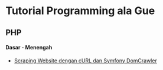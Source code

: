 Tutorial Programming ala Gue
=============================

## PHP
#### Dasar - Menengah
- [Scraping Website dengan cURL dan Symfony DomCrawler](https://github.com/emsifa/tutorial/tree/master/php/scraping-website)
